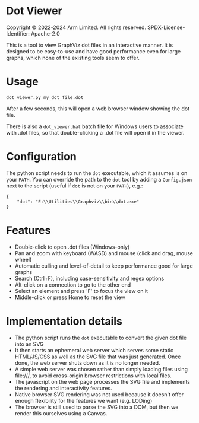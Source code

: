 Dot Viewer
===========

Copyright © 2022-2024 Arm Limited. All rights reserved.
SPDX-License-Identifier: Apache-2.0

This is a tool to view GraphViz dot files in an interactive manner. It is designed to be easy-to-use
and have good performance even for large graphs, which none of the existing tools seem to offer.

Usage
=====

```
dot_viewer.py my_dot_file.dot
```

After a few seconds, this will open a web browser window showing the dot file.

There is also a `dot_viewer.bat` batch file for Windows users to associate with .dot files,
so that double-clicking a .dot file will open it in the viewer.

Configuration
=============

The python script needs to run the `dot` executable, which it assumes is on your `PATH`.
You can override the path to the `dot` tool by adding a `Config.json` next to the script (useful if `dot` is not on your `PATH`), e.g.:

```
{
    "dot": "E:\\Utilities\\Graphviz\\bin\\dot.exe"
}
```

Features
========

* Double-click to open .dot files (Windows-only)
* Pan and zoom with keyboard (WASD) and mouse (click and drag, mouse wheel)
* Automatic culling and level-of-detail to keep performance good for large graphs
* Search (Ctrl+F), including case-sensitivity and regex options
* Alt-click on a connection to go to the other end
* Select an element and press 'F' to focus the view on it
* Middle-click or press Home to reset the view

Implementation details
======================

* The python script runs the `dot` executable to convert the given dot file into an SVG
* It then starts an ephemeral web server which serves some static HTML/JS/CSS as well as the SVG
file that was just generated. Once done, the web server shuts down as it is no longer needed.
* A simple web server was chosen rather than simply loading files using file:///, to avoid
cross-origin browser restrictions with local files.
* The javascript on the web page processes the SVG file and implements the rendering and
interactivity features.
* Native browser SVG rendering was not used because it doesn't offer enough flexibility for the
features we want (e.g. LODing)
* The browser is still used to parse the SVG into a DOM, but then we render this
ourselves using a Canvas.
